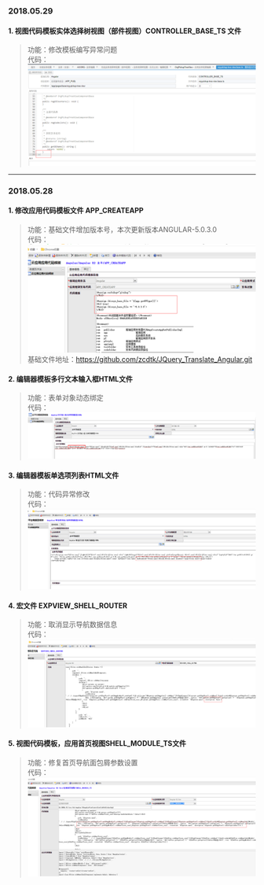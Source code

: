 ### 2018.05.29
#### 1. 视图代码模板实体选择树视图（部件视图）CONTROLLER_BASE_TS 文件

>功能：修改模板编写异常问题   
>代码：![Alt text](https://github.com/zcdtk/IBizsysTemplateChangeLog/blob/master/angularchangelog/2018.05.28-2018.05.28/img/pickuptree.png) 


*****

### 2018.05.28 

#### 1. 修改应用代码模板文件 APP_CREATEAPP 

>功能：基础文件增加版本号，本次更新版本ANGULAR-5.0.3.0  
>代码：![Alt text](https://github.com/zcdtk/IBizsysTemplateChangeLog/blob/master/angularchangelog/2018.05.28-2018.05.28/img/createpp.png) 
>基础文件地址：https://github.com/zcdtk/JQuery_Translate_Angular.git

#### 2. 编辑器模板多行文本输入框HTML文件

>功能：表单对象动态绑定   
>代码：![Alt text](https://github.com/zcdtk/IBizsysTemplateChangeLog/blob/master/angularchangelog/2018.05.28-2018.05.28/img/textarea.png)   

#### 3. 编辑器模板单选项列表HTML文件  

>功能：代码异常修改   
>代码：![Alt text](https://github.com/zcdtk/IBizsysTemplateChangeLog/blob/master/angularchangelog/2018.05.28-2018.05.28/img/radiogroup.png) 


#### 4. 宏文件 EXPVIEW_SHELL_ROUTER

>功能：取消显示导航数据信息   
>代码：![Alt text](https://github.com/zcdtk/IBizsysTemplateChangeLog/blob/master/angularchangelog/2018.05.28-2018.05.28/img/expshellrouter.png)   

#### 5. 视图代码模板，应用首页视图SHELL_MODULE_TS文件

>功能：修复首页导航面包屑参数设置  
>代码：![Alt text](https://github.com/zcdtk/IBizsysTemplateChangeLog/blob/master/angularchangelog/2018.05.28-2018.05.28/img/indexshell.png) 
